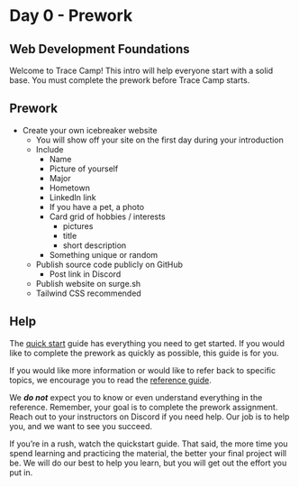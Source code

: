 # Day 0 - Prework

## Web Development Foundations

Welcome to Trace Camp! This intro will help everyone start with a solid base. You must complete the prework before Trace Camp starts.

## Prework

- Create your own icebreaker website
  - You will show off your site on the first day during your introduction
  - Include
    - Name
    - Picture of yourself
    - Major
    - Hometown
    - LinkedIn link
    - If you have a pet, a photo
    - Card grid of hobbies / interests
      - pictures
      - title
      - short description
    - Something unique or random
  - Publish source code publicly on GitHub
    - Post link in Discord
  - Publish website on surge.sh
  - Tailwind CSS recommended

## Help

The [quick start](./QUICKSTART.md) guide has everything you need to get started. If you would like to complete the prework as quickly as possible, this guide is for you.

If you would like more information or would like to refer back to specific topics, we encourage you to read the [reference guide](./reference/01-cli.md).

We **_do not_** expect you to know or even understand everything in the reference. Remember, your goal is to complete the prework assignment. Reach out to your instructors on Discord if you need help. Our job is to help you, and we want to see you succeed.

If you’re in a rush, watch the quickstart guide. That said, the more time you spend learning and practicing the material, the better your final project will be. We will do our best to help you learn, but you will get out the effort you put in.
